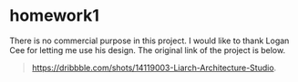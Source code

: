 # homework1

There is no commercial purpose in this project. I would like to thank Logan Cee for letting me use his design. The original link of the project is below.

>https://dribbble.com/shots/14119003-Liarch-Architecture-Studio.
